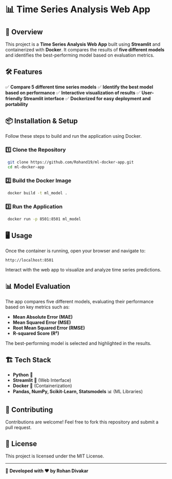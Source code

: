 # 📊 Time Series Analysis Web App

## 🚀 Overview
This project is a **Time Series Analysis Web App** built using **Streamlit** and containerized with **Docker**. It compares the results of **five different models** and identifies the best-performing model based on evaluation metrics.

## 🛠️ Features
✅ **Compare 5 different time series models**
✅ **Identify the best model based on performance**
✅ **Interactive visualization of results**
✅ **User-friendly Streamlit interface**
✅ **Dockerized for easy deployment and portability**

## 📦 Installation & Setup
Follow these steps to build and run the application using Docker.

### 1️⃣ Clone the Repository
```bash
 git clone https://github.com/Rohand19/ml-docker-app.git
 cd ml-docker-app
```

### 2️⃣ Build the Docker Image
```bash
 docker build -t ml_model .
```

### 3️⃣ Run the Application
```bash
 docker run -p 8501:8501 ml_model
```

## 🖥️ Usage
Once the container is running, open your browser and navigate to:
```
http://localhost:8501
```
Interact with the web app to visualize and analyze time series predictions.

## 📊 Model Evaluation
The app compares five different models, evaluating their performance based on key metrics such as:
- **Mean Absolute Error (MAE)**
- **Mean Squared Error (MSE)**
- **Root Mean Squared Error (RMSE)**
- **R-squared Score (R²)**

The best-performing model is selected and highlighted in the results.

## 🏗️ Tech Stack
- **Python** 🐍
- **Streamlit** 🎨 (Web Interface)
- **Docker** 🐳 (Containerization)
- **Pandas, NumPy, Scikit-Learn, Statsmodels** 📊 (ML Libraries)

## 🤝 Contributing
Contributions are welcome! Feel free to fork this repository and submit a pull request.

## 📜 License
This project is licensed under the MIT License.

---
🚀 **Developed with ❤️ by Rohan Divakar**

